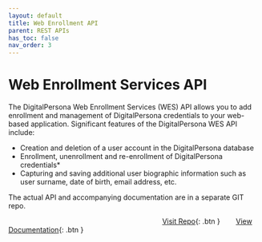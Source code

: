 ```yaml
---
layout: default
title: Web Enrollment API
parent: REST APIs
has_toc: false
nav_order: 3
---
```


# Web Enrollment Services API

The DigitalPersona Web Enrollment Services (WES) API allows you to add enrollment and management of DigitalPersona credentials to your web-based application. Significant features of the DigitalPersona WES API include:  

- Creation and deletion of a user account in the DigitalPersona database  
- Enrollment, unenrollment and re-enrollment of DigitalPersona credentials*  
- Capturing and saving additional user biographic information such as user surname, date of birth, email address, etc.  

The actual API and accompanying documentation are in a separate GIT repo.  


&nbsp; &nbsp; &nbsp; &nbsp; &nbsp; &nbsp; &nbsp; &nbsp; &nbsp; &nbsp; &nbsp; &nbsp; &nbsp; &nbsp; &nbsp; &nbsp; &nbsp; &nbsp; &nbsp; &nbsp; &nbsp; &nbsp; &nbsp; &nbsp; &nbsp; &nbsp; &nbsp; &nbsp; &nbsp; &nbsp; &nbsp; &nbsp; &nbsp; &nbsp; &nbsp; &nbsp; &nbsp; &nbsp; &nbsp; [Visit Repo](https://github.com/LenHodgeman/web-enrollment-api){: .btn }&nbsp; &nbsp; &nbsp; &nbsp; [View Documentation](https://github.com/LenHodgeman/web-enrollment-api){: .btn }
